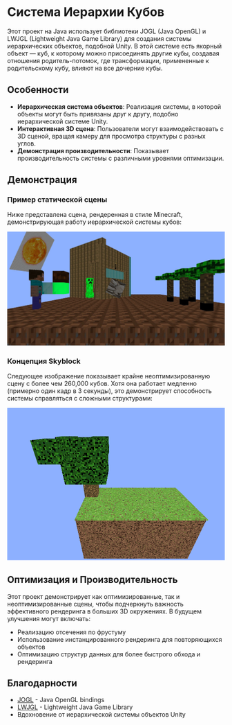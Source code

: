 # Система Иерархии Кубов

Этот проект на Java использует библиотеки JOGL (Java OpenGL) и LWJGL (Lightweight Java Game Library) для создания системы иерархических объектов, подобной Unity. В этой системе есть якорный объект — куб, к которому можно присоединять другие кубы, создавая отношения родитель-потомок, где трансформации, примененные к родительскому кубу, влияют на все дочерние кубы.

## Особенности

- **Иерархическая система объектов**: Реализация системы, в которой объекты могут быть привязаны друг к другу, подобно иерархической системе Unity.
- **Интерактивная 3D сцена**: Пользователи могут взаимодействовать с 3D сценой, вращая камеру для просмотра структуры с разных углов.
- **Демонстрация производительности**: Показывает производительность системы с различными уровнями оптимизации.

## Демонстрация

### Пример статической сцены

Ниже представлена сцена, рендеренная в стиле Minecraft, демонстрирующая работу иерархической системы кубов:

![Final Scene](img/final-scene.jpg)

### Концепция Skyblock

Следующее изображение показывает крайне неоптимизированную сцену с более чем 260,000 кубов. Хотя она работает медленно (примерно один кадр в 3 секунды), это демонстрирует способность системы справляться с сложными структурами:

![Skyblock](img/skyblock.png)

## Оптимизация и Производительность

Этот проект демонстрирует как оптимизированные, так и неоптимизированные сцены, чтобы подчеркнуть важность эффективного рендеринга в больших 3D окружениях. В будущем улучшения могут включать:

- Реализацию отсечения по фрустуму
- Использование инстанцированного рендеринга для повторяющихся объектов
- Оптимизацию структур данных для более быстрого обхода и рендеринга

## Благодарности

- [JOGL](https://jogamp.org/jogl/www/) - Java OpenGL bindings
- [LWJGL](https://www.lwjgl.org/) - Lightweight Java Game Library
- Вдохновение от иерархической системы объектов Unity
